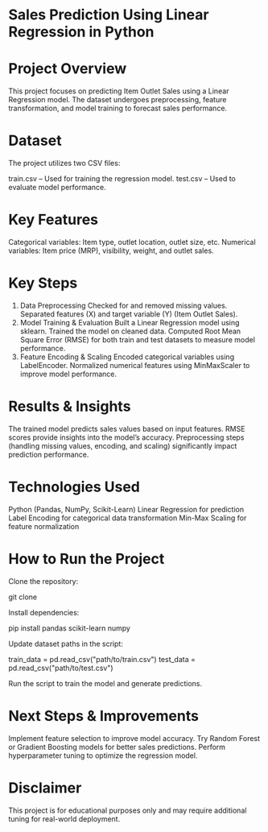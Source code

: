 # Sales Prediction Using Linear Regression in Python

# Project Overview
This project focuses on predicting Item Outlet Sales using a Linear Regression model. The dataset undergoes preprocessing, feature transformation, and model training to forecast sales performance.

# Dataset
The project utilizes two CSV files:

train.csv – Used for training the regression model.
test.csv – Used to evaluate model performance.

# Key Features
Categorical variables: Item type, outlet location, outlet size, etc.
Numerical variables: Item price (MRP), visibility, weight, and outlet sales.

# Key Steps
1. Data Preprocessing
Checked for and removed missing values.
Separated features (X) and target variable (Y) (Item Outlet Sales).
2. Model Training & Evaluation
Built a Linear Regression model using sklearn.
Trained the model on cleaned data.
Computed Root Mean Square Error (RMSE) for both train and test datasets to measure model performance.
3. Feature Encoding & Scaling
Encoded categorical variables using LabelEncoder.
Normalized numerical features using MinMaxScaler to improve model performance.

# Results & Insights
The trained model predicts sales values based on input features.
RMSE scores provide insights into the model’s accuracy.
Preprocessing steps (handling missing values, encoding, and scaling) significantly impact prediction performance.

# Technologies Used
Python (Pandas, NumPy, Scikit-Learn)
Linear Regression for prediction
Label Encoding for categorical data transformation
Min-Max Scaling for feature normalization
# How to Run the Project
Clone the repository:

git clone <repo-link>

Install dependencies:

pip install pandas scikit-learn numpy

Update dataset paths in the script:

train_data = pd.read_csv("path/to/train.csv")
test_data = pd.read_csv("path/to/test.csv")

Run the script to train the model and generate predictions.

# Next Steps & Improvements
Implement feature selection to improve model accuracy.
Try Random Forest or Gradient Boosting models for better sales predictions.
Perform hyperparameter tuning to optimize the regression model.

# Disclaimer
This project is for educational purposes only and may require additional tuning for real-world deployment.
